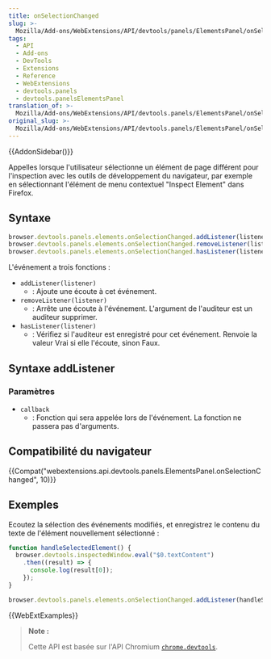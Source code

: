 ```yaml
---
title: onSelectionChanged
slug: >-
  Mozilla/Add-ons/WebExtensions/API/devtools/panels/ElementsPanel/onSelectionChanged
tags:
  - API
  - Add-ons
  - DevTools
  - Extensions
  - Reference
  - WebExtensions
  - devtools.panels
  - devtools.panelsElementsPanel
translation_of: >-
  Mozilla/Add-ons/WebExtensions/API/devtools.panels/ElementsPanel/onSelectionChanged
original_slug: >-
  Mozilla/Add-ons/WebExtensions/API/devtools.panels/ElementsPanel/onSelectionChanged
---
```

{{AddonSidebar()}}

Appelles lorsque l'utilisateur sélectionne un élément de page différent pour l'inspection avec les outils de développement du navigateur, par exemple en sélectionnant l'élément de menu contextuel "Inspect Element" dans Firefox.

## Syntaxe

```js
browser.devtools.panels.elements.onSelectionChanged.addListener(listener)
browser.devtools.panels.elements.onSelectionChanged.removeListener(listener)
browser.devtools.panels.elements.onSelectionChanged.hasListener(listener)
```

L'événement a trois fonctions :

- `addListener(listener)`
  - : Ajoute une écoute à cet événement.
- `removeListener(listener)`
  - : Arrête une écoute à l'événement. L'argument de l'auditeur est un auditeur supprimer.
- `hasListener(listener)`
  - : Vérifiez si l'auditeur est enregistré pour cet événement. Renvoie la valeur Vrai si elle l'écoute, sinon Faux.

## Syntaxe addListener

### Paramètres

- `callback`
  - : Fonction qui sera appelée lors de l'événement. La fonction ne passera pas d'arguments.

## Compatibilité du navigateur

{{Compat("webextensions.api.devtools.panels.ElementsPanel.onSelectionChanged", 10)}}

## Exemples

Ecoutez la sélection des événements modifiés, et enregistrez le contenu du texte de l'élément nouvellement sélectionné :

```js
function handleSelectedElement() {
  browser.devtools.inspectedWindow.eval("$0.textContent")
    .then((result) => {
      console.log(result[0]);
    });
}

browser.devtools.panels.elements.onSelectionChanged.addListener(handleSelectedElement);
```

{{WebExtExamples}}

> **Note :**
>
> Cette API est basée sur l'API Chromium [`chrome.devtools`](https://developer.chrome.com/extensions/devtools).
